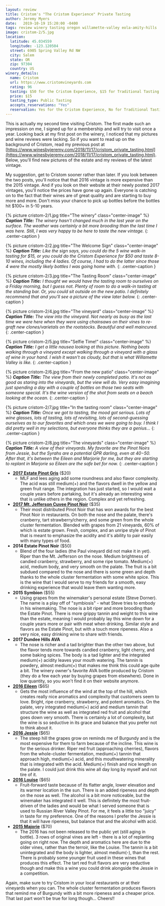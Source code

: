 ```yaml
---
layout: review
title: Cristom's "The Cristom Experience" Private Tasting
author: Jeremy Myers
date:   2019-10-19 15:20:00 -0400
tags: review winery tasting oregon willamette-valley eola-amity-hills
image: cristom-2/5.jpg
location:
  latitude: 45.034559
  longitude: -123.120504
  street: 6905 Spring Valley Rd NW
  city: Salem
  state: OR
  zip: 97304
  country: US
winery_details:
  name: Cristom
  url: https://www.cristomvineyards.com
  rating: 96
  tasting: $50 for the Cristom Experience, $15 for Traditional Tasting
  price: $15
  tasting_type: Public Tasting
  accepts_reservations: "Yes"
  reservation: Yes for the Cristom Experience, No for Traditional Tastings
---
```

This is actually my second time visiting Cristom.  The first made such an impression on me, I signed up for a membership and will try to visit once a year.  Looking back at my first post on the winery, I noticed that my pictures and wine reviews were lacking.  So if you want to read up on the background of Cristom, read my previous post at [https://www.winesbyjeremy.com/2018/11/17/cristom_private_tasting.html](https://www.winesbyjeremy.com/2018/11/17/cristom_private_tasting.html).  Below, you'll find new pictures of the estate and my reviews of the latest vintage.

My suggestion, get to Cristom sooner rather than later.  If you look between the two posts, you'll notice that that 2016 vintage is more expensive than the 2015 vintage.  And if you look on their website at their newly posted 2017 vintages, you'll notice the prices have gone up again.  Everyone is catching on to the fact that their wines are of great quality and are starting to buy more and more.  Don't miss your chance to pick up bottles before the bottles hit $100+ in 5-10 years.

{% picture cristom-2/1.jpg title="The winery" class="center-image" %}
***Caption Title:*** *The winery hasn't changed much in the last year on the surface.  The weather was certainly a bit more brooding than the last time I was here.  Still, I was very happy to be here to taste the new vintage.*
{: .center-caption }

{% picture cristom-2/2.jpg title="The Welcome Sign" class="center-image" %}
***Caption Title:*** *Like the sign says, you could do the 5 wine walk-in tasting for $15, or you could do the Cristom Experience for $50 and taste 8-10 wines, including the 4 ladies.  Of course, I had to do the latter since those 4 were the mostly likely bottles I was going home with.*
{: .center-caption }

{% picture cristom-2/3.jpg title="The Tasting Room" class="center-image" %}
***Caption Title:*** *I thought we would have the tasting room to ourselves on a Friday morning, but I guess not.  Plenty of room to do a walk-in tasting at the standing bar.  Or, you could sit outside on the new patio.  I definitely recommend that and you'll see a picture of the view later below.*
{: .center-caption }

{% picture cristom-2/4.jpg title="The vineyard" class="center-image" %}
***Caption Title:*** *The view into the vineyard.  Not nearly as busy as the last time we were here when they were using chainsaws on their vines to re-graft new clones/varietals on the rootstocks.  Beautiful and well maincured.*
{: .center-caption }

{% picture cristom-2/5.jpg title="Selfie Time!" class="center-image" %}
***Caption Title:*** *I get a little nausea looking at this picture.  Nothing beats walking through a vineyard except walking through a vineyard with a glass of wine in your hand.  I wish it wasn't as cloudy, but that is what Willamette Valley is like.*
{: .center-caption }

{% picture cristom-2/6.jpg title="From the new patio" class="center-image" %}
***Caption Title:*** *The view from their newly completed patio.  It's not as good as staring into the vineyards, but the view will do.  Very easy imagining just spending a day with a couple of bottles on those two seats with someone special.  It's the wine version of the shot from seats on a beach looking at the ocean.*
{: .center-caption }

{% picture cristom-2/7.jpg title="In the tasting room" class="center-image" %}
***Caption Title:*** *Once we got to tasting, the mood got serious.  Lots of wine glasses, lots of tasting, lots of revisiting, lots of second-guessing ourselves as to our favorites and which ones we were going to buy.  I think I did pretty well in my selections, but everyone thinks they are a genius...*
{: .center-caption }

{% picture cristom-2/8.jpg title="The vineyards" class="center-image" %}
***Caption Title:*** *A view of their vineyards.  My favorite are the Pinot Noirs from Jessie, but the Syrahs are a potential QPR darling, even at $40-$50.  After that, it's between the Eileen and Marjorie for me, but they are starting to replant in Marjorie so Eileen are the safe bet for now.*
{: .center-caption }

* [**2017 Estate Pinot Gris**](https://www.cristomvineyards.com/product/2017-Estate-Pinot-Gris) ($20)
  * MLF and lees aging add some roundness and also flavor complexity.  The acid was still medium(+) and the flavors dwell in the yellow and green fruit range.  The integration has just started, so I would wait a couple years before partaking, but it's already an interesting wine that is unlike others in the region.  Complex and yet refreshing.
* [**2017 Mt. Jefferson Cuvee Pinot Noir**](https://www.cristomvineyards.com/product/2016-Mt--Jefferson-Cuv-e-Pinot-Noir-Copy) ($35)
  * Their most distributed Pinot Noir that has won awards for the best Pinot Noir in restaurants.  On both the nose and the palate, there's cranberry, tart strawberry/cherry, and some green from the whole cluster fermentation.  Blended with grapes from 21 vineyards, 60% of which is estate grown.  Fresh, complex, and an unripe style of Pinot that is meant to emphasize the acidity and it's ability to pair easily with many types of food.
* **2014 Estate Pinot Noir** ($50)
  * Blend of the four ladies (the Paul vineyard did not make it in yet).  Riper than the Mt. Jefferson on the nose.  Medium brightness of candied cranberry, strawberry, and some ripe tomato.  Medium(+) acid, medium body, and very smooth on the palate.  The fruit is a bit subdued compared to the nose and there is some green and depth thanks to the whole cluster fermentation with some white spice.  This is the wine that I would serve to my friends for a smooth, easy drinking experience that would leave them wanting more.
* **2015 Symbion** ($55)
  * Using grapes from the winemaker's personal estate (Steve Dorner).  The name is a play off of "symbiosis" - what Steve tries to embody in his winemaking.  The nose is a bit riper and more brooding than the Estate Pinot.  There is more grippy tannin and weight to this wine than the estate, meaning I would probably lay this wine down for a couple years more or pair with meat when drinking.  Similar style and flavors as the Estate Pinot, but with a touch more ripeness.  Also a very nice, easy drinking wine to share with friends.
* **2017 Dundee Hills AVA**
  * The nose is richer and a tad brighter than the other two above, but the flavor tends more towards candied cranberry, light cherry, and some baking spices.  The body is a tad lighter and the integrated medium(+) acidity leaves your mouth watering.  The tannin is powdery, almost medium(+) that makes me think this could age quite a bit.  The winery owner's favorite AVA bottle produced by Cristom (they do a few each year by buying grapes from elsewhere).  Done in low quantity, so you won't find it on their website anymore.
* [**2016 Eileen**](https://www.cristomvineyards.com/product/2016-Eileen-Vineyard-Pinot-Noir-Copy111) ($65)
  * Gets the most influence of the wind at the top of the hill, which creates really nice aromatics and complexity that customers seem to love.  Bright, ripe cranberry, strawberry, and potent aromatics.  On the palate, very integrated medium(+) acid and medium tannin that structure the wine as well as integrated red fruit and alcohol that goes down very smooth.  There is certainly a lot of complexity, but the wine is so seductive in its grace and balance that you prefer not to think about it.  
* [**2016 Jessie**](https://www.cristomvineyards.com/product/2016-Jessie-Vineyard-Pinot-Noir-Copy11) ($65)
  * The steep hill the grapes grow on reminds me of Burgundy and is the most expensive for them to farm because of the incline.  This wine is for the serious drinker.  Riper red fruit (approaching cherries), flavors from the whole-cluster fermentation, medium(+) tannin that approach high, medium(+) acid, and this mouthwatering minerality that is integrated with the acid.  Medium(+) finish and nice length on the palate.  I could just drink this wine all day long by myself and not tire of it.
* [**2016 Louise**](https://www.cristomvineyards.com/product/2016-Louise-Vineyard-Pinot-Noir-Copy11) ($65)
  * Fruit-forward taste because of its flatter angle, lower elevation and its warmer location in the sun.  There is an added ripeness and depth on the nose as well.  The alcohol is a bit more noticeable, but the winemaker has integrated it well.  This is definitely the most fruit-driven of the ladies and would be what I served someone that is used to Russian River Valley Pinot.  For me, it feels a little too "juicy" in taste for my preference.  One of the reasons I prefer the Jessie is that it will have ripeness, but balance that and the alcohol with acid.
* [**2015 Majorie**](https://www.cristomvineyards.com/product/2016-Marjorie-Vineyard-Pinot-Noir-Copy11) ($70)
  * The 2016 has not been released to the public yet (still aging in bottle).  3 rows of original vines are left - there is a lot of replanting going on right now.  The depth and aromatics here are due to the older vines, rather than the terroir, like the Louise.  The tannin is a bit unintegrated and the body is lighter, almost medium(-), than the rest.  There is probably some younger fruit used in these wines that produces this effect.  The tart red fruit flavors are very seductive though and make this a wine you could drink alongside the Jessie in a competition.  

Again, make sure to try Cristom in your local restaurants or at their vineyards when you can.  The whole cluster fermentation produces flavors that remind me of Burgundy with a bit more ripeness and a cheaper price.  That last part won't be true for long though...  Cheers!!

